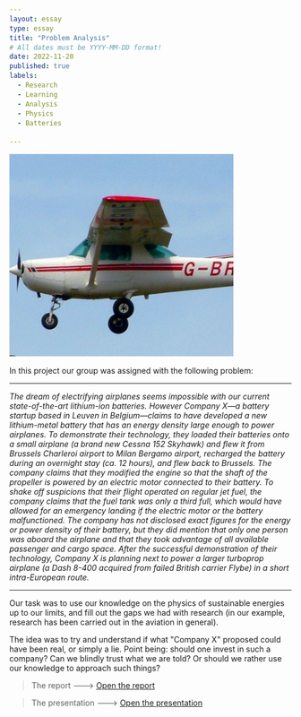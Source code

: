 ```yaml
---
layout: essay
type: essay
title: "Problem Analysis"
# All dates must be YYYY-MM-DD format!
date: 2022-11-20
published: true
labels:
  - Research
  - Learning
  - Analysis
  - Physics
  - Batteries

---
```


<img width="400" class="rounded float-start pe-4" src="../img/Phy/ces.jpg">

In this project our group was assigned with the following problem:

------
*The dream of electrifying airplanes seems impossible with our current state-of-the-art lithium-ion batteries. However Company X—a battery startup based in Leuven in Belgium—claims to have developed a new lithium-metal battery that has an energy density large enough to power airplanes. To demonstrate their technology, they loaded their batteries onto a small airplane (a brand new Cessna 152 Skyhawk) and flew it from Brussels Charleroi airport to Milan Bergamo airport, recharged the battery during an overnight stay (ca. 12 hours), and flew back to Brussels. The company claims that they modified the engine so that the shaft of the propeller is powered by an electric motor connected to their battery. To shake off suspicions that their flight operated on regular jet fuel, the company claims that the fuel tank was only a third full, which would have allowed for an emergency landing if the electric motor or the battery malfunctioned. The company has not disclosed exact figures for the energy or power density of their battery, but they did mention that only one person was aboard the airplane and that they took advantage of all available passenger and cargo space. After the successful demonstration of their technology, Company X is planning next to power a larger turboprop airplane (a Dash 8-400 acquired from failed British carrier Flybe) in a short intra-European route.*

------

Our task was to use our knowledge on the physics of sustainable energies up to our limits, and fill out the gaps we had with research (in our example, research has been carried out in the aviation in general). 

The idea was to try and understand if what "Company X" proposed could have been real, or simply a lie. Point being: should one invest in such a company? Can we blindly trust what we are told? Or should we rather use our knowledge to approach such things?

>The report ---> <a href="/src/Physics/Group_1_Problem_7.pdf"><i class="large github icon "></i>Open the report</a>

>The presentation ---> <a href="/src/Physics/Analysis-Day-Problem-7.pptx"><i class="large github icon "></i>Open the presentation</a>
